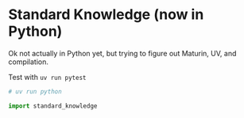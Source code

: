 # Standard Knowledge (now in Python)

Ok not actually in Python yet, but trying to figure out Maturin, UV, and compilation.

Test with `uv run pytest`

```py
# uv run python

import standard_knowledge
```
